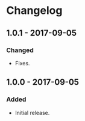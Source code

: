 # Changelog

## 1.0.1 - 2017-09-05

### Changed
- Fixes.

## 1.0.0 - 2017-09-05
### Added
- Initial release.
